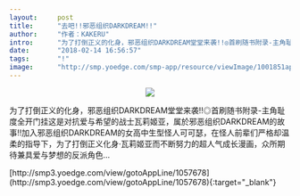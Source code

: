 ```yaml
---
layout:     post
title:      "去吧!!邪恶组织DARKDREAM!!"
author:     "作者：KAKERU"
intro:      "为了打倒正义的化身，邪恶组织DARKDREAM堂堂来袭!!◎首刷随书附录-主角耻度全开门挂这是对抗爱与希望的战士瓦莉姬亚，属於邪恶组织DARKDREAM的故事!!加入邪恶组织DARKDREAM的女高中生型怪人可可瑟，在怪人前辈们严格却温柔的指导下，为了打倒正义化身‧瓦莉姬亚而不断努力的超人气成长漫画，众所期待兼具爱与梦想的反派角色…"
date:       "2018-02-14 16:56:57"
tags:       "!"
image:      "http://smp.yoedge.com/smp-app/resource/viewImage/1001851appline.png"
---
```

<div style="text-align: center">
<p><img src="http://smp.yoedge.com/smp-app/resource/viewImage/1001851appline.png"/></p>
</div>
<p class="post-meta">
<span>为了打倒正义的化身，邪恶组织DARKDREAM堂堂来袭!!◎首刷随书附录-主角耻度全开门挂这是对抗爱与希望的战士瓦莉姬亚，属於邪恶组织DARKDREAM的故事!!加入邪恶组织DARKDREAM的女高中生型怪人可可瑟，在怪人前辈们严格却温柔的指导下，为了打倒正义化身‧瓦莉姬亚而不断努力的超人气成长漫画，众所期待兼具爱与梦想的反派角色…</span>
</p>
[http://smp3.yoedge.com/view/gotoAppLine/1057678](http://smp3.yoedge.com/view/gotoAppLine/1057678){:target="_blank"}


